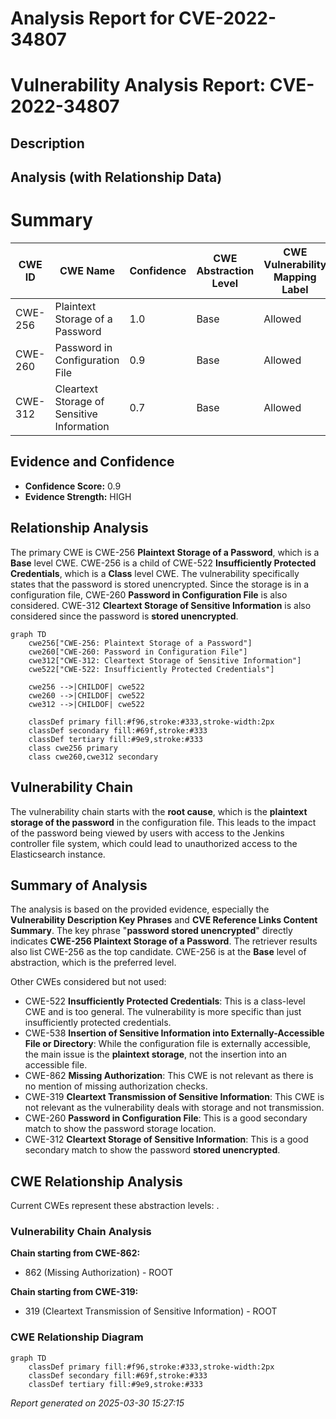 # Analysis Report for CVE-2022-34807

# Vulnerability Analysis Report: CVE-2022-34807

## Description



## Analysis (with Relationship Data)

# Summary
| CWE ID | CWE Name | Confidence | CWE Abstraction Level | CWE Vulnerability Mapping Label | CWE-Vulnerability Mapping Notes |
|---|---|---|---|---|---|
| CWE-256 | Plaintext Storage of a Password | 1.0 | Base | Allowed | Primary CWE |
| CWE-260 | Password in Configuration File | 0.9 | Base | Allowed | Secondary Candidate |
| CWE-312 | Cleartext Storage of Sensitive Information | 0.7 | Base | Allowed | Secondary Candidate |

## Evidence and Confidence

*   **Confidence Score:** 0.9
*   **Evidence Strength:** HIGH

## Relationship Analysis
The primary CWE is CWE-256 **Plaintext Storage of a Password**, which is a **Base** level CWE. CWE-256 is a child of CWE-522 **Insufficiently Protected Credentials**, which is a **Class** level CWE. The vulnerability specifically states that the password is stored unencrypted. Since the storage is in a configuration file, CWE-260 **Password in Configuration File** is also considered. CWE-312 **Cleartext Storage of Sensitive Information** is also considered since the password is **stored unencrypted**.

```mermaid
graph TD
    cwe256["CWE-256: Plaintext Storage of a Password"]
    cwe260["CWE-260: Password in Configuration File"]
    cwe312["CWE-312: Cleartext Storage of Sensitive Information"]
    cwe522["CWE-522: Insufficiently Protected Credentials"]

    cwe256 -->|CHILDOF| cwe522
    cwe260 -->|CHILDOF| cwe522
    cwe312 -->|CHILDOF| cwe522
    
    classDef primary fill:#f96,stroke:#333,stroke-width:2px
    classDef secondary fill:#69f,stroke:#333
    classDef tertiary fill:#9e9,stroke:#333
    class cwe256 primary
    class cwe260,cwe312 secondary
```

## Vulnerability Chain
The vulnerability chain starts with the **root cause**, which is the **plaintext storage of the password** in the configuration file. This leads to the impact of the password being viewed by users with access to the Jenkins controller file system, which could lead to unauthorized access to the Elasticsearch instance.

## Summary of Analysis
The analysis is based on the provided evidence, especially the **Vulnerability Description Key Phrases** and **CVE Reference Links Content Summary**. The key phrase "**password stored unencrypted**" directly indicates **CWE-256 Plaintext Storage of a Password**. The retriever results also list CWE-256 as the top candidate. CWE-256 is at the **Base** level of abstraction, which is the preferred level.

Other CWEs considered but not used:

*   CWE-522 **Insufficiently Protected Credentials**: This is a class-level CWE and is too general. The vulnerability is more specific than just insufficiently protected credentials.
*   CWE-538 **Insertion of Sensitive Information into Externally-Accessible File or Directory**: While the configuration file is externally accessible, the main issue is the **plaintext storage**, not the insertion into an accessible file.
*   CWE-862 **Missing Authorization**: This CWE is not relevant as there is no mention of missing authorization checks.
*   CWE-319 **Cleartext Transmission of Sensitive Information**: This CWE is not relevant as the vulnerability deals with storage and not transmission.
*   CWE-260 **Password in Configuration File**: This is a good secondary match to show the password storage location.
*   CWE-312 **Cleartext Storage of Sensitive Information**: This is a good secondary match to show the password **stored unencrypted**.


## CWE Relationship Analysis

Current CWEs represent these abstraction levels: .


### Vulnerability Chain Analysis

**Chain starting from CWE-862:**
- 862 (Missing Authorization) - ROOT


**Chain starting from CWE-319:**
- 319 (Cleartext Transmission of Sensitive Information) - ROOT



### CWE Relationship Diagram

```mermaid
graph TD
    classDef primary fill:#f96,stroke:#333,stroke-width:2px
    classDef secondary fill:#69f,stroke:#333
    classDef tertiary fill:#9e9,stroke:#333
```



*Report generated on 2025-03-30 15:27:15*
